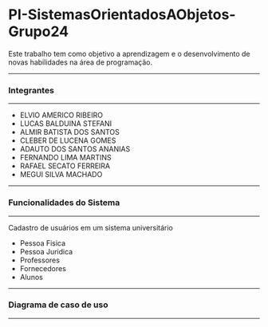 # PI-SistemasOrientadosAObjetos-Grupo24
Este trabalho tem como objetivo a aprendizagem e o desenvolvimento de novas habilidades na área de programação.
***
### Integrantes 
***
- ELVIO AMERICO RIBEIRO
- LUCAS BALDUINA STEFANI
- ALMIR BATISTA DOS SANTOS
- CLEBER DE LUCENA GOMES
- ADAUTO DOS SANTOS ANANIAS
- FERNANDO LIMA MARTINS
- RAFAEL SECATO FERREIRA
- MEGUI SILVA MACHADO
***
### Funcionalidades do Sistema 
***
Cadastro de usuários em um sistema universitário
   - Pessoa Fisica
   - Pessoa Juridica
   - Professores
   - Fornecedores
   - Alunos
***
### Diagrama de caso de uso 
***
